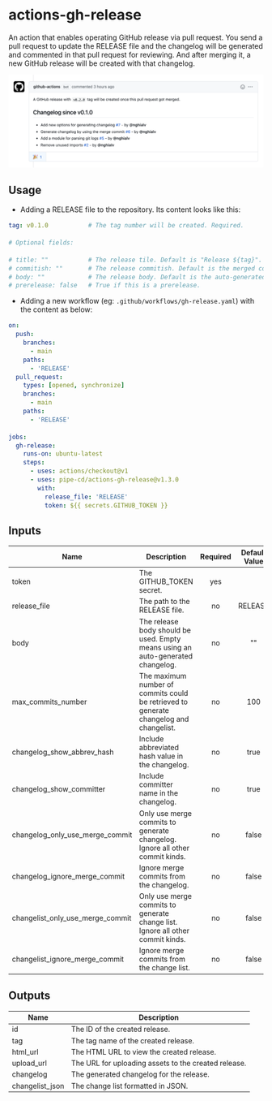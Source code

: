 # actions-gh-release

An action that enables operating GitHub release via pull request. You send a pull request to update the RELEASE file and the changelog will be generated and commented in that pull request for reviewing. And after merging it, a new GitHub release will be created with that changelog.

![](https://github.com/pipe-cd/actions-gh-release/blob/main/assets/changelog-comment.png)

## Usage

- Adding a RELEASE file to the repository. Its content looks like this:

``` yaml
tag: v0.1.0           # The tag number will be created. Required.

# Optional fields:

# title: ""           # The release tile. Default is "Release ${tag}".
# commitish: ""       # The release commitish. Default is the merged commit.
# body: ""            # The release body. Default is the auto-generated changelog.
# prerelease: false   # True if this is a prerelease.
```

- Adding a new workflow (eg: `.github/workflows/gh-release.yaml`) with the content as below:

```yaml
on:
  push:
    branches:    
      - main
    paths:
      - 'RELEASE'
  pull_request:
    types: [opened, synchronize]
    branches:
      - main
    paths:
      - 'RELEASE'

jobs:
  gh-release:
    runs-on: ubuntu-latest
    steps:
      - uses: actions/checkout@v1
      - uses: pipe-cd/actions-gh-release@v1.3.0
        with:
          release_file: 'RELEASE'
          token: ${{ secrets.GITHUB_TOKEN }}
```

## Inputs

| Name                            | Description                                                                            | Required | Default Value |
|---------------------------------|----------------------------------------------------------------------------------------|:--------:|:-------------:|
| token                           | The GITHUB_TOKEN secret.                                                               |    yes   |               |
| release_file                    | The path to the RELEASE file.                                                          |    no    |    RELEASE    |
| body                            | The release body should be used. Empty means using an auto-generated changelog.        |    no    |       ""      |
| max_commits_number              | The maximum number of commits could be retrieved to generate changelog and changelist. |    no    |      100      |
| changelog_show_abbrev_hash      | Include abbreviated hash value in the changelog.                                       |    no    |      true     |
| changelog_show_committer        | Include committer name in the changelog.                                               |    no    |      true     |
| changelog_only_use_merge_commit | Only use merge commits to generate changelog. Ignore all other commit kinds.           |    no    |     false     |
| changelog_ignore_merge_commit   | Ignore merge commits from the changelog.                                               |    no    |     false     |
| changelist_only_use_merge_commit| Only use merge commits to generate change list. Ignore all other commit kinds.         |    no    |     false     |
| changelist_ignore_merge_commit  | Ignore merge commits from the change list.                                             |    no    |     false     |

## Outputs

| Name            | Description                                          |
|-----------------|------------------------------------------------------|
| id              | The ID of the created release.                       |
| tag             | The tag name of the created release.                 |
| html_url        | The HTML URL to view the created release.            |
| upload_url      | The URL for uploading assets to the created release. |
| changelog       | The generated changelog for the release.             |
| changelist_json | The change list formatted in JSON.                   |
